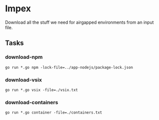 # Impex

Download all the stuff we need for airgapped environments from an input file.

## Tasks

### download-npm

```
go run *.go npm -lock-file=../app-nodejs/package-lock.json
```

### download-vsix

```
go run *.go vsix -file=./vsix.txt
```

### download-containers

```
go run *.go container -file=./containers.txt
```
